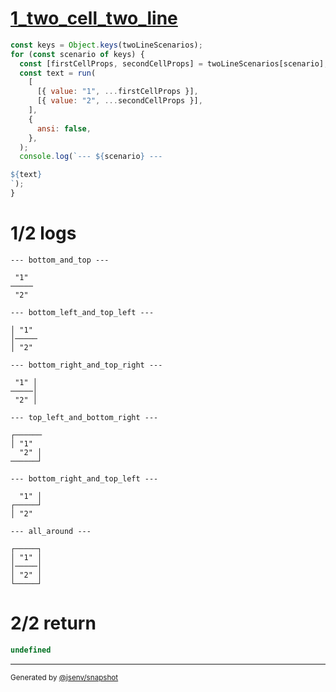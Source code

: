 # [1_two_cell_two_line](../../table_two_cells.test.mjs#L149)

```js
const keys = Object.keys(twoLineScenarios);
for (const scenario of keys) {
  const [firstCellProps, secondCellProps] = twoLineScenarios[scenario];
  const text = run(
    [
      [{ value: "1", ...firstCellProps }],
      [{ value: "2", ...secondCellProps }],
    ],
    {
      ansi: false,
    },
  );
  console.log(`--- ${scenario} ---

${text}
`);
}
```

# 1/2 logs

```console
--- bottom_and_top ---

 "1" 
─────
 "2" 

--- bottom_left_and_top_left ---

│ "1" 
│─────
│ "2" 

--- bottom_right_and_top_right ---

 "1" │
─────│
 "2" │

--- top_left_and_bottom_right ---

┌──────
│ "1"  
  "2" │
──────┘

--- bottom_right_and_top_left ---

  "1" │
┌─────┘
│ "2"  

--- all_around ---

┌─────┐
│ "1" │
│─────│
│ "2" │
└─────┘

```

# 2/2 return

```js
undefined
```

---

<sub>
  Generated by <a href="https://github.com/jsenv/core/tree/main/packages/independent/snapshot">@jsenv/snapshot</a>
</sub>

